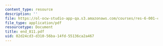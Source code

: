 ```yaml
---
content_type: resource
description: ''
file: https://ol-ocw-studio-app-qa.s3.amazonaws.com/courses/res-6-001-continuum-electromechanics-spring-2009/02d24cd3d31056ba14fd55136ca2a467_end_811.pdf
file_type: application/pdf
resourcetype: Document
title: end_811.pdf
uid: 02d24cd3-d310-56ba-14fd-55136ca2a467
---
```

